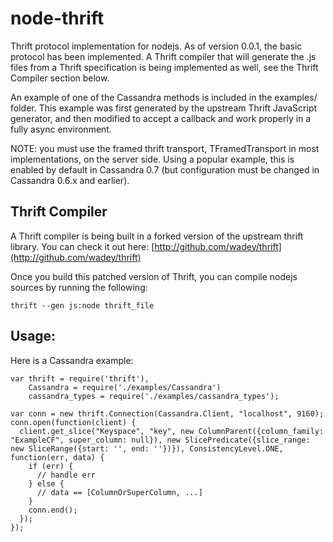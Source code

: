 # node-thrift

Thrift protocol implementation for nodejs. As of version 0.0.1, the basic
protocol has been implemented. A Thrift compiler that will generate the .js
files from a Thrift specification is being implemented as well, see the
Thrift Compiler section below.

An example of one of the Cassandra methods is included in the examples/
folder. This example was first generated by the upstream Thrift JavaScript
generator, and then modified to accept a callback and work properly in a
fully async environment. 

NOTE: you must use the framed thrift transport, TFramedTransport in most
implementations, on the server side. Using a popular example, this is enabled
by default in Cassandra 0.7 (but configuration must be changed in Cassandra
0.6.x and earlier).

## Thrift Compiler

A Thrift compiler is being built in a forked version of the upstream thrift
library. You can check it out here:
[http://github.com/wadey/thrift](http://github.com/wadey/thrift)

Once you build this patched version of Thrift, you can compile nodejs sources
by running the following:

    thrift --gen js:node thrift_file

## Usage:

Here is a Cassandra example:

    var thrift = require('thrift'),
        Cassandra = require('./examples/Cassandra')
        cassandra_types = require('./examples/cassandra_types');

    var conn = new thrift.Connection(Cassandra.Client, "localhost", 9160);
    conn.open(function(client) {
      client.get_slice("Keyspace", "key", new ColumnParent({column_family: "ExampleCF", super_column: null}), new SlicePredicate({slice_range: new SliceRange({start: '', end: ''})}), ConsistencyLevel.ONE, function(err, data) {
        if (err) {
          // handle err
        } else {
          // data == [ColumnOrSuperColumn, ...]
        }
        conn.end();
      });
    });
